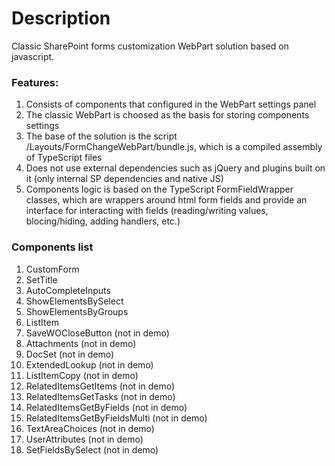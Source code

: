 ﻿# Description
Classic SharePoint forms customization WebPart solution based on javascript.

### Features:
1. Consists of components that configured in the WebPart settings panel
1. The classic WebPart is choosed as the basis for storing components settings
1. The base of the solution is the script /Layouts/FormChangeWebPart/bundle.js, which is a compiled assembly of TypeScript files
1. Does not use external dependencies such as jQuery and plugins built on it (only internal SP dependencies and native JS)
1. Components logic is based on the TypeScript FormFieldWrapper classes, which are wrappers around html form fields and provide an interface for interacting with fields (reading/writing values, blocing/hiding, adding handlers, etc.)

### Components list
1. CustomForm
1. SetTitle
1. AutoCompleteInputs
1. ShowElementsBySelect
1. ShowElementsByGroups
1. ListItem
1. SaveWOCloseButton (not in demo)
1. Attachments (not in demo)
1. DocSet (not in demo)
1. ExtendedLookup (not in demo)
1. ListItemCopy (not in demo)
1. RelatedItemsGetItems (not in demo)
1. RelatedItemsGetTasks (not in demo)
1. RelatedItemsGetByFields (not in demo)
1. RelatedItemsGetByFieldsMulti (not in demo)
1. TextAreaChoices (not in demo)
1. UserAttributes (not in demo)
1. SetFieldsBySelect (not in demo)